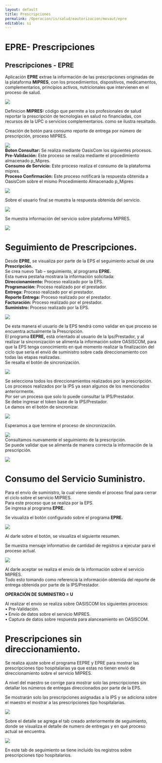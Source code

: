 ```yaml
---  
layout: default  
title: Prescripciones 
permalink: /Operacion/is/salud/eautorizacion/movaut/epre  
editable: si  
---  
```


# EPRE- Prescripciones   

## Prescripciones  - EPRE  

Aplicación **EPRE**  extrae la información de las prescripciones originadas de la plataforma **MIPRES**, con los procedimientos, dispositivos, medicamentos, complementarios, principios activos, nutricionales que intervienen en el proceso de salud.  

![](epre1.png) 

Definicion **MIPRES:** código que permite a los profesionales de salud reportar la prescripción de tecnologías en salud no financiadas, con recursos de la UPC o servicios complementarios. como se ilustra resaltado.  

Creación de botón para consumo reporte de entrega por número de prescripción, proceso MIPRES.  

![](epre2.png)  
**Boton Consultar:** Se realiza mediante OasisCom los siguientes procesos.  
**Pre-Validación:** Este proceso se realiza mediante el procedimiento almacenado p_Mipres.  
**Consumo de Servicio:** Este proceso realiza el consumo de la plataforma mipres.  
**Proceso Confirmación:** Este proceso notificará la respuesta obtenida a OasisCom sobre el mismo Procedimiento Almacenado p_Mipres  

![](epre3.png)  

Sobre el usuario final se muestra la respuesta obtenida del servicio.  

![](epre4.png)  

Se muestra información del servicio sobre plataforma MIPRES.  

![](epre5.png)  

# Seguimiento de Prescripciones.  

Desde **EPRE**, se  visualiza por parte de la EPS el seguimiento actual de una **Prescripción.**  
Se crea nuevo Tab – seguimiento, al programa **EPRE.**  
Esta nueva pestaña mostrara la información solicitada:  
**Direccionamiento:** Proceso realizado por la EPS.    
**Programación:** Proceso realizado por el prestador.  
**Entrega:** Proceso realizado por el prestador.  
**Reporte Entrega:** Proceso realizado por el prestador.  
**Facturación:** Proceso realizado por el prestador.  
**Suministro:** Proceso realizado por la EPS.  

![](epre5_01.png)  

De esta manera el usuario de la EPS tendrá como validar en que proceso se encuentra actualmente la Prescripción.    
El programa **EEPRE,** está orientado al usuario de la Ips/Prestador, y al realizar la sincronización se alimenta la información sobre OASISCOM,  para que la EPS tenga conocimiento en qué momento realizar la finalización del ciclo que sería el envió de suministro sobre cada direccionamiento con todas las etapas realizadas.  
Se resalta el botón de sincronización.  

![](epre5_02.png)  

Se selecciona todos los direccionamientos realizados por la prescripción.  
Los procesos realizados por la IPS ya sean algunos de los mencionados anteriormente.  
Por ser un proceso que solo lo puede consultar la IPS/Prestador.  
Se debe ingresar el token base de la IPS/Prestador.  
Le damos en el botón de sincronizar.  

![](epre5_03.png)  

Esperamos a que termine el proceso de sincronización.  

![](epre5_04.png)  
Consultamos nuevamente el seguimiento de la prescripción.  
Se puede validar que se alimenta de manera correcta la información de la prescripción.  

![](epre5_06.png)  

# Consumo del Servicio **Suministro**.  


Para el envío de suministro, la cual viene siendo el proceso final para cerrar el ciclo sobre el servicio MIPRES.  
Para este proceso que se realiza por la EPS.  
Se ingresa al programa **EPRE.**

Se visualiza el botón configurado sobre el programa **EPRE.**  

![](epre6.png)  

Al darle sobre el botón, se visualiza el siguiente resumen.  

Se muestra mensaje informativo de cantidad de registros a ejecutar para el proceso actual.  

![](epre7.png)  

Al darle aceptar se realiza el envío de la información sobre el servicio MIPRES.  
Todo esto tomando como referencia la información obtenida del reporte de entrega obtenida por parte de la IPS/Prestador.   

**OPERACIÓN DE SUMINISTRO = U**

Al realizar el envío se realiza sobre OASISCOM los siguientes procesos:  
•	Pre-Validación.  
•	Envío de datos sobre el servicio MIPRES.  
•	Captura de datos sobre respuesta para alanceamiento en OASISCOM.  

# Prescripciones sin direccionamiento.  

Se realiza ajuste sobre el programa EEPRE y EPRE para mostrar las prescripciones tipo hospitalarias ya que estas no tienen envió de direccionamiento sobre el servicio MIPRES.  

A nivel del maestro se corrige para mostrar solo las prescripciones sin detallar los números de entregas direccionados por parte de la EPS.  

Se mostrarán solo las prescripciones asignadas a la IPS y se adiciona sobre el maestro el mostrar a las prescripciones tipo hospitalarias.  

![](eepre_01.png)  

Sobre el detalle se agrega el tab creado anteriormente  de seguimiento, donde se visualiza el detalle de numero de entregas y en qué proceso actual se encuentra.  

![](eepre_02.png)  

En este tab de seguimiento se tiene incluido los registros sobre prescripciones tipo hospitalarios.  























